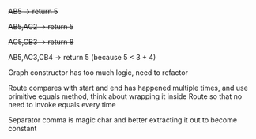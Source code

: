 ~~AB5 -> return 5~~

~~AB5,AC2 -> return 5~~

~~AC5,CB3 -> return 8~~

AB5,AC3,CB4 -> return 5 (because 5 < 3 + 4)

Graph constructor has too much logic, need to refactor

Route compares with start and end has happened multiple times, and use primitive equals method, think about wrapping it inside Route so that no need to invoke equals every time

Separator comma is magic char and better extracting it out to become constant




